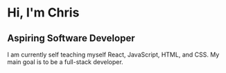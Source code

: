 <h1>Hi, I'm Chris </h1> 
<h2>Aspiring Software Developer </h2>
<p>I am currently self teaching myself React, JavaScript, HTML, and CSS. My main goal is to be a full-stack developer.</p>

<!---
chrisnguyen928/chrisnguyen928 is a ✨ special ✨ repository because its `README.md` (this file) appears on your GitHub profile.
You can click the Preview link to take a look at your changes.
--->
